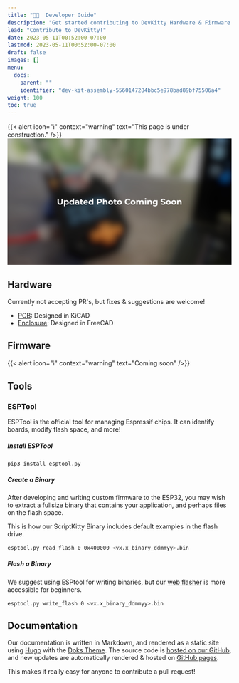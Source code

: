 ```yaml
---
title: "👨‍💻  Developer Guide"
description: "Get started contributing to DevKitty Hardware & Firmware."
lead: "Contribute to DevKitty!"
date: 2023-05-11T00:52:00-07:00
lastmod: 2023-05-11T00:52:00-07:00
draft: false
images: []
menu:
  docs:
    parent: ""
    identifier: "dev-kit-assembly-5560147284bbc5e978bad89bf75506a4"
weight: 100
toc: true
---
```

{{< alert icon="ℹ️" context="warning" text="This page is under construction." />}}
![](/images/update.JPG)

## Hardware
Currently not accepting PR's, but fixes & suggestions are welcome!
- [PCB](): Designed in KiCAD
- [Enclosure](): Designed in FreeCAD

## Firmware
{{< alert icon="ℹ️" context="warning" text="Coming soon" />}}

## Tools

### ESPTool
ESPTool is the official tool for managing Espressif chips.  It can identify boards, modify flash space, and more!

##### Install ESPTool
```
pip3 install esptool.py
```

##### Create a Binary
After developing and writing custom firmware to the ESP32, you may wish to extract a fullsize binary that contains your application, and perhaps files on the flash space.  

This is how our ScriptKitty Binary includes default examples in the flash drive.

```bash
esptool.py read_flash 0 0x400000 <vx.x_binary_ddmmyy>.bin
```

##### Flash a Binary
We suggest using ESPtool for writing binaries, but our [web flasher](https://update.devkitty.io) is more accessible for beginners.
```bash
esptool.py write_flash 0 <vx.x_binary_ddmmyy>.bin
```

## Documentation
Our documentation is written in Markdown, and rendered as a static site using [Hugo]() with the [Doks Theme]().  The source code is [hosted on our GitHub](), and new updates are automatically rendered & hosted on [GitHub pages]().

This makes it really easy for anyone to contribute a pull request!